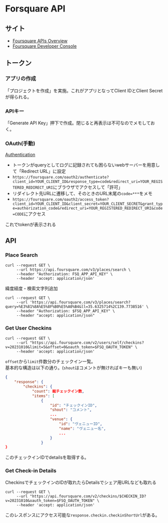 # Forsquare API

## サイト

- [Foursquare APIs Overview](https://docs.foursquare.com/developer/reference/foursquare-apis-overview)
- [Foursquare Developer Console](https://ja.foursquare.com/developers/home)

## トークン

### アプリの作成

「プロジェクトを作成」を実施。これがアプリとなってClient IDとClient Secretが得られる。  

### APIキー

「Generate API Key」押下で作成。閉じると再表示は不可なのでメモしておく。

### OAuth(手動)

[Authentication](https://docs.foursquare.com/developer/reference/personalization-apis-authentication)

- トークンがqueryとしてログに記録されても困らないwebサーバーを用意して「Redirect URL」に設定
- `https://foursquare.com/oauth2/authenticate?client_id=YOUR_CLIENT_ID&response_type=code&redirect_uri=YOUR_REGISTERED_REDIRECT_URI`にブラウザでアクセスして「許可」
- リダイレクト先URLに遷移して、そのときのURL末尾の`code=***`をメモ
- `https://foursquare.com/oauth2/access_token?client_id=YOUR_CLIENT_ID&client_secret=YOUR_CLIENT_SECRET&grant_type=authorization_code&redirect_uri=YOUR_REGISTERED_REDIRECT_URI&code=CODE`にアクセス

これでtokenが表示される

## API

### Place Search

```console
curl --request GET \
     --url https://api.foursquare.com/v3/places/search \
     --header "Authorization: FSQ_APP_API_KEY" \
     --header 'accept: application/json'
```

緯度経度・検索文字列追加

```console
curl --request GET \
     --url 'https://api.foursquare.com/v3/places/search?query=%E3%81%8A%E5%8F%B0%E5%A0%B4&ll=35.6325714%2C139.7738516' \
     --header "Authorization: $FSQ_APP_API_KEY" \
     --header "accept: application/json"
```

### Get User Checkins

```console
curl --request GET \
     --url "https://api.foursquare.com/v2/users/self/checkins?v=20231010&limit=5&offset=0&oauth_token=$FSQ_OAUTH_TOKEN" \
     --header 'accept: application/json'
```

`offset`から`limit`件数分のチェックイン一覧。  
基本的な構造は以下の通り。(`shout`はコメントが無ければキーも無い)

```json
{
    "response": {
        "checkins": {
            "count": 総チェックイン数,
            "items": [
                {
                    "id": "チェックインID",
                    "shout": "コメント",
                    ...
                    "venue": {
                        "id": "ヴェニューID",
                        "name": "ヴェニュー名",
                        ...
                    }
                }
}
```

このチェックインIDでdetailsを取得する。

### Get Check-in Details

CheckinsでチェックインのIDが取れたらDetailsでシェア用URLなども取れる

```console
curl --request GET \
     --url "https://api.foursquare.com/v2/checkins/$CHECKIN_ID?v=20231010&oauth_token=$FSQ_OAUTH_TOKEN" \
     --header 'accept: application/json'
```

このレスポンスにアクセス可能な`response.checkin.checkinShortUrl`がある。
